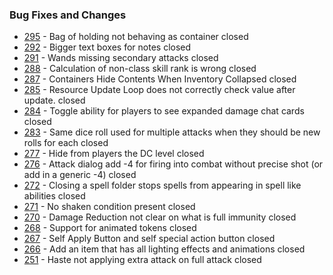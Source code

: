 ### Bug Fixes and Changes
- [295](https://github.com/Rughalt/D3Vilia/issues/295) - Bag of holding not behaving as container closed
- [292](https://github.com/Rughalt/D3Vilia/issues/292) - Bigger text boxes for notes closed
- [291](https://github.com/Rughalt/D3Vilia/issues/291) - Wands missing secondary attacks closed
- [288](https://github.com/Rughalt/D3Vilia/issues/288) - Calculation of non-class skill rank is wrong closed
- [287](https://github.com/Rughalt/D3Vilia/issues/287) - Containers Hide Contents When Inventory Collapsed closed
- [285](https://github.com/Rughalt/D3Vilia/issues/285) - Resource Update Loop does not correctly check value after update. closed
- [284](https://github.com/Rughalt/D3Vilia/issues/284) - Toggle ability for players to see expanded damage chat cards closed
- [283](https://github.com/Rughalt/D3Vilia/issues/283) - Same dice roll used for multiple attacks when they should be new rolls for each closed
- [277](https://github.com/Rughalt/D3Vilia/issues/277) - Hide from players the DC level closed
- [276](https://github.com/Rughalt/D3Vilia/issues/276) - Attack dialog add -4 for firing into combat without precise shot (or add in a generic -4) closed
- [272](https://github.com/Rughalt/D3Vilia/issues/272) - Closing a spell folder stops spells from appearing in spell like abilities closed
- [271](https://github.com/Rughalt/D3Vilia/issues/271) - No shaken condition present closed
- [270](https://github.com/Rughalt/D3Vilia/issues/270) - Damage Reduction not clear on what is full immunity  closed
- [268](https://github.com/Rughalt/D3Vilia/issues/268) - Support for animated tokens closed
- [267](https://github.com/Rughalt/D3Vilia/issues/267) - Self Apply Button and self special action button closed
- [266](https://github.com/Rughalt/D3Vilia/issues/266) - Add an item that has all lighting effects and animations closed
- [251](https://github.com/Rughalt/D3Vilia/issues/251) - Haste not applying extra attack on full attack closed 

